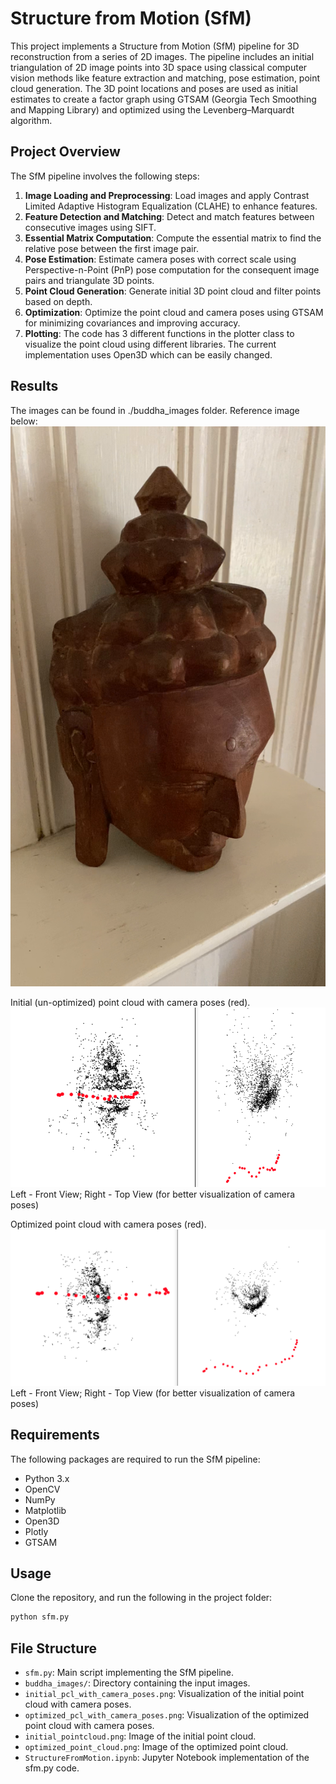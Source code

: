 # Structure from Motion (SfM)

This project implements a Structure from Motion (SfM) pipeline for 3D reconstruction from a series of 2D images. The pipeline includes an initial triangulation of 2D image points into 3D space using classical computer vision methods like feature extraction and matching, pose estimation, point cloud generation. The 3D point locations and poses are used as initial estimates to create a factor graph using GTSAM (Georgia Tech Smoothing and Mapping Library) and optimized using the Levenberg–Marquardt algorithm.

## Project Overview

The SfM pipeline involves the following steps:

1. **Image Loading and Preprocessing**: Load images and apply Contrast Limited Adaptive Histogram Equalization (CLAHE) to enhance features.
2. **Feature Detection and Matching**: Detect and match features between consecutive images using SIFT.
3. **Essential Matrix Computation**: Compute the essential matrix to find the relative pose between the first image pair.
4. **Pose Estimation**: Estimate camera poses with correct scale using Perspective-n-Point (PnP) pose computation for the consequent image pairs and triangulate 3D points.
5. **Point Cloud Generation**: Generate initial 3D point cloud and filter points based on depth.
6. **Optimization**: Optimize the point cloud and camera poses using GTSAM for minimizing covariances and improving accuracy.
7. **Plotting**: The code has 3 different functions in the plotter class to visualize the point cloud using different libraries. The current implementation uses Open3D which can be easily changed.

## Results
The images can be found in ./buddha_images folder. Reference image below:
![Alt text](buddha_images/buddha_006.png?raw=true "BuddhaImage")


Initial (un-optimized) point cloud with camera poses (red).
![Alt text](initial_pcl_with_camera_poses.png?raw=true "Initial_pcl_with_cam_poses")
Left - Front View; Right - Top View (for better visualization of camera poses)

Optimized point cloud with camera poses (red).
![Alt text](optimized_pcl_with_camera_poses.png?raw=true "Initial_pcl_with_cam_poses")
Left - Front View; Right - Top View (for better visualization of camera poses)

## Requirements

The following packages are required to run the SfM pipeline:

- Python 3.x
- OpenCV
- NumPy
- Matplotlib
- Open3D
- Plotly
- GTSAM

## Usage
Clone the repository, and run the following in the project folder:
```bash
python sfm.py
```

## File Structure

- `sfm.py`: Main script implementing the SfM pipeline.
- `buddha_images/`: Directory containing the input images.
- `initial_pcl_with_camera_poses.png`: Visualization of the initial point cloud with camera poses.
- `optimized_pcl_with_camera_poses.png`: Visualization of the optimized point cloud with camera poses.
- `initial_pointcloud.png`: Image of the initial point cloud.
- `optimized_point_cloud.png`: Image of the optimized point cloud.
- `StructureFromMotion.ipynb`: Jupyter Notebook implementation of the sfm.py code.
